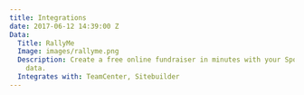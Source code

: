```yaml
---
title: Integrations
date: 2017-06-12 14:39:00 Z
Data:
  Title: RallyMe
  Image: images/rallyme.png
  Description: Create a free online fundraiser in minutes with your SportsEngine team
    data.
  Integrates with: TeamCenter, Sitebuilder
---
```


